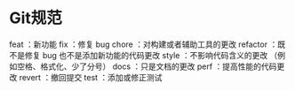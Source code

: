 # Git规范
feat ：新功能
fix ：修复 bug
chore ：对构建或者辅助工具的更改
refactor ：既不是修复 bug 也不是添加新功能的代码更改
style ：不影响代码含义的更改 （例如空格、格式化、少了分号）
docs ：只是文档的更改
perf ：提高性能的代码更改
revert ：撤回提交
test ：添加或修正测试
